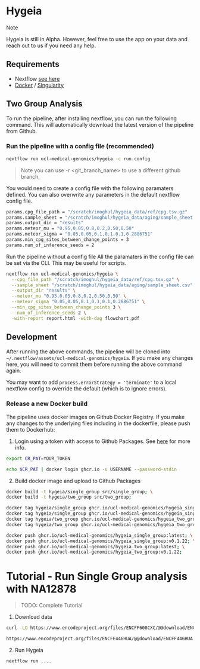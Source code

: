 # Hygeia

> [!note]
>
> Hygeia is still in Alpha. However, feel free to use the app on your data and
> reach out to us if you need any help.
>

## Requirements

* Nextflow [see here](https://www.nextflow.io/docs/latest/getstarted.html)
* [Docker](https://www.docker.com/) / [Singularity](https://docs.sylabs.io/guides/3.7/user-guide/)

## Two Group Analysis

To run the pipeline, after installing nextflow, you can run the following command. This will automatically download the latest version of the pipeline from Github.

### Run the pipeline with a config file (recommended)

```bash
nextflow run ucl-medical-genomics/hygeia -c run.config
```

> Note you can use -r <git_branch_name> to use a different github branch.

You would need to create a config file with the following paramaters defined. You can also overwrite any parameters in the default nextflow config file.

```bash
params.cpg_file_path = "/scratch/imoghul/hygeia_data/ref/cpg.tsv.gz"
params.sample_sheet = "/scratch/imoghul/hygeia_data/aging/sample_sheet.csv"
params.output_dir = "results"
params.meteor_mu = "0.95,0.05,0.8,0.2,0.50,0.50"
params.meteor_sigma = "0.05,0.05,0.1,0.1,0.1,0.2886751"
params.min_cpg_sites_between_change_points = 3
params.num_of_inference_seeds = 2
```

Run the pipeline without a config file
All the paramaters in the config file can be set via the CLI. This may be useful for scripts.

```bash
nextflow run ucl-medical-genomics/hygeia \
  --cpg_file_path "/scratch/imoghul/hygeia_data/ref/cpg.tsv.gz" \
  --sample_sheet "/scratch/imoghul/hygeia_data/aging/sample_sheet.csv" \
  --output_dir "results" \
  --meteor_mu "0.95,0.05,0.8,0.2,0.50,0.50" \
  --meteor_sigma "0.05,0.05,0.1,0.1,0.1,0.2886751" \
  --min_cpg_sites_between_change_points 3 \
  --num_of_inference_seeds 2 \
  -with-report report.html -with-dag flowchart.pdf
```

## Development

After running the above commands, the pipeline will be cloned into `~/.nextflow/assets/ucl-medical-genomics/hygeia`. If you make any changes here, you will need to commit them before running the above command again.

You may want to add `process.errorStrategy = 'terminate'` to a local nextflow config to override the default (which is to ignore errors).

### Release a new Docker build

The pipeline uses docker images on Github Docker Registry. If you make any changes to the underlying files including in the dockerfile, please push them to Dockerhub:

1. Login using a token with access to Github Packages. See [here](https://docs.github.com/en/packages/working-with-a-github-packages-registry/working-with-the-container-registry) for more info.

```bash
export CR_PAT=YOUR_TOKEN

echo $CR_PAT | docker login ghcr.io -u USERNAME --password-stdin
```

2. Build docker image and upload to Github Packages

```bash
docker build -t hygeia/single_group src/single_group; \
docker build -t hygeia/two_group src/two_group;

docker tag hygeia/single_group ghcr.io/ucl-medical-genomics/hygeia_single_group:v0.1.22; \
docker tag hygeia/single_group ghcr.io/ucl-medical-genomics/hygeia_single_group:latest; \
docker tag hygeia/two_group ghcr.io/ucl-medical-genomics/hygeia_two_group:v0.1.22; \
docker tag hygeia/two_group ghcr.io/ucl-medical-genomics/hygeia_two_group:latest;

docker push ghcr.io/ucl-medical-genomics/hygeia_single_group:latest; \
docker push ghcr.io/ucl-medical-genomics/hygeia_single_group:v0.1.22; \
docker push ghcr.io/ucl-medical-genomics/hygeia_two_group:latest; \
docker push ghcr.io/ucl-medical-genomics/hygeia_two_group:v0.1.22;
```

# Tutorial - Run Single Group analysis with NA12878

> TODO: Complete Tutorial

1. Download data

```bash
curl -LO https://www.encodeproject.org/files/ENCFF608CXC/@@download/ENCFF608CXC.bigWig

https://www.encodeproject.org/files/ENCFF446HUA/@@download/ENCFF446HUA.bed.gz
```

2. Run Hygeia

```bash
nextflow run ....

```

